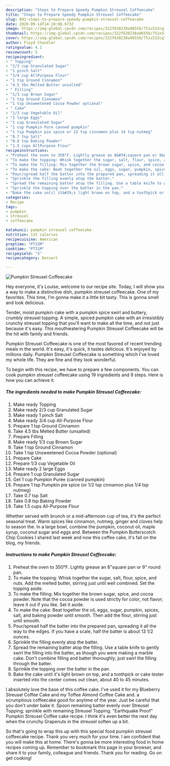 ```yaml
---
description: "Steps to Prepare Speedy Pumpkin Streusel Coffeecake"
title: "Steps to Prepare Speedy Pumpkin Streusel Coffeecake"
slug: 893-steps-to-prepare-speedy-pumpkin-streusel-coffeecake
date: 2020-09-14T14:10:08.673Z
image: https://img-global.cpcdn.com/recipes/322f638238a96556/751x532cq70/pumpkin-streusel-coffeecake-recipe-main-photo.jpg
thumbnail: https://img-global.cpcdn.com/recipes/322f638238a96556/751x532cq70/pumpkin-streusel-coffeecake-recipe-main-photo.jpg
cover: https://img-global.cpcdn.com/recipes/322f638238a96556/751x532cq70/pumpkin-streusel-coffeecake-recipe-main-photo.jpg
author: Floyd Chandler
ratingvalue: 4.1
reviewcount: 5
recipeingredient:
- " Topping"
- "2/3 cup Granulated Sugar"
- "1 pinch Salt"
- "3/4 cup AllPurpose Flour"
- "1 tsp Ground Cinnamon"
- "4.5 tbs Melted Butter unsalted"
- " Filling"
- "1/3 cup Brown Sugar"
- "1 tsp Ground Cinnamon"
- "1 tsp Unsweetened Cocoa Powder optional"
- " Cake"
- "1/3 cup Vegetable Oil"
- "2 large Eggs"
- "1 cup Granulated Sugar"
- "1 cup Pumpkin Pure canned pumpkin"
- "1 tsp Pumpkin pie spice or 12 tsp cinnamon plus 14 tsp nutmeg"
- "0.7 tsp Salt"
- "0.8 tsp Baking Powder"
- "1.5 cups AllPurpose Flour"
recipeinstructions:
- "Preheat the oven to 350°F. Lightly grease an 8&#34;square pan or 9&#34; round pan."
- "To make the topping: Whisk together the sugar, salt, flour, spice, and nuts. Add the melted butter, stirring just until well combined. Set the topping aside."
- "To make the filling: Mix together the brown sugar, spice, and cocoa powder. Note that the cocoa powder is used strictly for color, not flavor; leave it out if you like. Set it aside."
- "To make the cake: Beat together the oil, eggs, sugar, pumpkin, spices, salt, and baking powder until smooth. Then add the flour, stirring just until smooth."
- "Pour/spread half the batter into the prepared pan, spreading it all the way to the edges. If you have a scale, half the batter is about 13 1/2 ounces."
- "Sprinkle the filling evenly atop the batter."
- "Spread the remaining batter atop the filling. Use a table knife to gently swirl the filling into the batter, as though you were making a marble cake. Don&#39;t combine filling and batter thoroughly; just swirl the filling through the batter."
- "Sprinkle the topping over the batter in the pan."
- "Bake the cake until it&#39;s light brown on top, and a toothpick or cake tester inserted into the center comes out clean, about 40 to 45 minutes."
categories:
- Recipe
tags:
- pumpkin
- streusel
- coffeecake

katakunci: pumpkin streusel coffeecake 
nutrition: 115 calories
recipecuisine: American
preptime: "PT15M"
cooktime: "PT31M"
recipeyield: "3"
recipecategory: Dessert

---
```



![Pumpkin Streusel Coffeecake](https://img-global.cpcdn.com/recipes/322f638238a96556/751x532cq70/pumpkin-streusel-coffeecake-recipe-main-photo.jpg)

Hey everyone, it's Louise, welcome to our recipe site. Today, I will show you a way to make a distinctive dish, pumpkin streusel coffeecake. One of my favorites. This time, I'm gonna make it a little bit tasty. This is gonna smell and look delicious.

Tender, moist pumpkin cake with a pumpkin spice swirl and buttery, crumbly streusel topping. A simple, spiced pumpkin cake with an irresistibly crunchy streusel topping that you&#39;ll want to make all the time, and not just because it&#39;s easy. This mouthwatering Pumpkin Streusel Coffeecake will be the hit with family and friends.

Pumpkin Streusel Coffeecake is one of the most favored of recent trending meals in the world. It's easy, it's quick, it tastes delicious. It's enjoyed by millions daily. Pumpkin Streusel Coffeecake is something which I've loved my whole life. They are fine and they look wonderful.


To begin with this recipe, we have to prepare a few components. You can cook pumpkin streusel coffeecake using 19 ingredients and 9 steps. Here is how you can achieve it.

<!--inarticleads1-->

##### The ingredients needed to make Pumpkin Streusel Coffeecake:

1. Make ready  Topping
1. Make ready 2/3 cup Granulated Sugar
1. Make ready 1 pinch Salt
1. Make ready 3/4 cup All-Purpose Flour
1. Prepare 1 tsp Ground Cinnamon
1. Take 4.5 tbs Melted Butter (unsalted)
1. Prepare  Filling
1. Make ready 1/3 cup Brown Sugar
1. Take 1 tsp Ground Cinnamon
1. Take 1 tsp Unsweetened Cocoa Powder (optional)
1. Prepare  Cake
1. Prepare 1/3 cup Vegetable Oil
1. Make ready 2 large Eggs
1. Prepare 1 cup Granulated Sugar
1. Get 1 cup Pumpkin Purée (canned pumpkin)
1. Prepare 1 tsp Pumpkin pie spice (or 1/2 tsp cinnamon plus 1/4 tsp nutmeg)
1. Take 0.7 tsp Salt
1. Take 0.8 tsp Baking Powder
1. Take 1.5 cups All-Purpose Flour


Whether served with brunch or a mid-afternoon cup of tea, it&#39;s the perfect seasonal treat. Warm spices like cinnamon, nutmeg, ginger and cloves help to season the. In a large bowl, combine the pumpkin, coconut oil, maple syrup, coconut sugar and eggs and. Between the Pumpkin Butterscotch Chip Cookies I shared last week and now this coffee cake, it&#39;s fall on the blog, my friends. 

<!--inarticleads2-->

##### Instructions to make Pumpkin Streusel Coffeecake:

1. Preheat the oven to 350°F. Lightly grease an 8&#34;square pan or 9&#34; round pan.
1. To make the topping: Whisk together the sugar, salt, flour, spice, and nuts. Add the melted butter, stirring just until well combined. Set the topping aside.
1. To make the filling: Mix together the brown sugar, spice, and cocoa powder. Note that the cocoa powder is used strictly for color, not flavor; leave it out if you like. Set it aside.
1. To make the cake: Beat together the oil, eggs, sugar, pumpkin, spices, salt, and baking powder until smooth. Then add the flour, stirring just until smooth.
1. Pour/spread half the batter into the prepared pan, spreading it all the way to the edges. If you have a scale, half the batter is about 13 1/2 ounces.
1. Sprinkle the filling evenly atop the batter.
1. Spread the remaining batter atop the filling. Use a table knife to gently swirl the filling into the batter, as though you were making a marble cake. Don&#39;t combine filling and batter thoroughly; just swirl the filling through the batter.
1. Sprinkle the topping over the batter in the pan.
1. Bake the cake until it&#39;s light brown on top, and a toothpick or cake tester inserted into the center comes out clean, about 40 to 45 minutes.


I absolutely love the base of this coffee cake. I&#39;ve used it for my Blueberry Streusel Coffee Cake and my Toffee Almond Coffee Cake and. a scrumptious coffeecake good for anytime of the year. Just be careful that you don&#39;t under bake it. Spoon remaining batter evenly over Streusel Topping; sprinkle with remaining Streusel Topping. &#34;Earthquake Proof&#34; Pumpkin Streusel Coffee cake recipe. I think it&#39;s even better the next day when the crunchy Grapenuts in the streusel soften up a bit. 

So that's going to wrap this up with this special food pumpkin streusel coffeecake recipe. Thank you very much for your time. I am confident that you will make this at home. There's gonna be more interesting food in home recipes coming up. Remember to bookmark this page in your browser, and share it to your family, colleague and friends. Thank you for reading. Go on get cooking!
